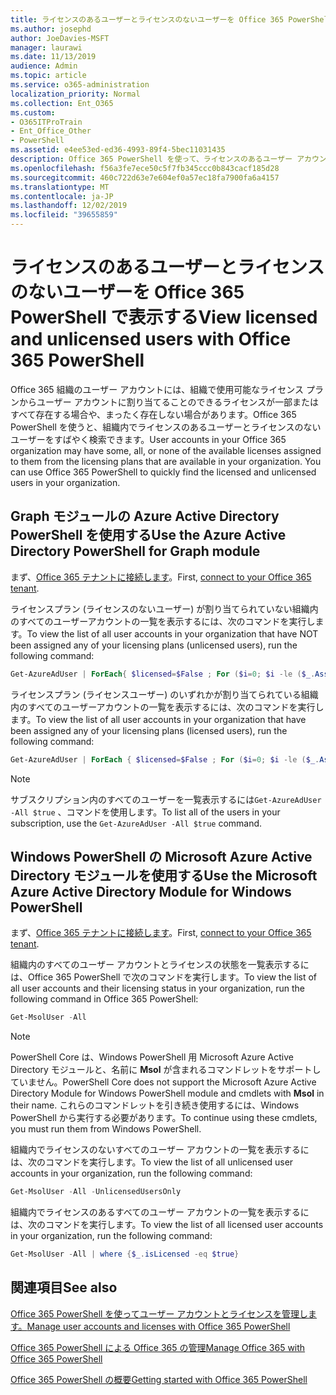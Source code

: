 ```yaml
---
title: ライセンスのあるユーザーとライセンスのないユーザーを Office 365 PowerShell で表示する
ms.author: josephd
author: JoeDavies-MSFT
manager: laurawi
ms.date: 11/13/2019
audience: Admin
ms.topic: article
ms.service: o365-administration
localization_priority: Normal
ms.collection: Ent_O365
ms.custom:
- O365ITProTrain
- Ent_Office_Other
- PowerShell
ms.assetid: e4ee53ed-ed36-4993-89f4-5bec11031435
description: Office 365 PowerShell を使って、ライセンスのあるユーザー アカウントとライセンスのないユーザー アカウントを表示する方法について説明します。
ms.openlocfilehash: f56a3fe7ece50c5f7fb345ccc0b843cacf185d28
ms.sourcegitcommit: 460c722d63e7e604ef0a57ec18fa7900fa6a4157
ms.translationtype: MT
ms.contentlocale: ja-JP
ms.lasthandoff: 12/02/2019
ms.locfileid: "39655859"
---
```

# <a name="view-licensed-and-unlicensed-users-with-office-365-powershell"></a><span data-ttu-id="9210c-103">ライセンスのあるユーザーとライセンスのないユーザーを Office 365 PowerShell で表示する</span><span class="sxs-lookup"><span data-stu-id="9210c-103">View licensed and unlicensed users with Office 365 PowerShell</span></span>

<span data-ttu-id="9210c-p101">Office 365 組織のユーザー アカウントには、組織で使用可能なライセンス プランからユーザー アカウントに割り当てることのできるライセンスが一部またはすべて存在する場合や、まったく存在しない場合があります。Office 365 PowerShell を使うと、組織内でライセンスのあるユーザーとライセンスのないユーザーをすばやく検索できます。</span><span class="sxs-lookup"><span data-stu-id="9210c-p101">User accounts in your Office 365 organization may have some, all, or none of the available licenses assigned to them from the licensing plans that are available in your organization. You can use Office 365 PowerShell to quickly find the licensed and unlicensed users in your organization.</span></span>

## <a name="use-the-azure-active-directory-powershell-for-graph-module"></a><span data-ttu-id="9210c-106">Graph モジュールの Azure Active Directory PowerShell を使用する</span><span class="sxs-lookup"><span data-stu-id="9210c-106">Use the Azure Active Directory PowerShell for Graph module</span></span>

<span data-ttu-id="9210c-107">まず、[Office 365 テナントに接続します](connect-to-office-365-powershell.md#connect-with-the-azure-active-directory-powershell-for-graph-module)。</span><span class="sxs-lookup"><span data-stu-id="9210c-107">First, [connect to your Office 365 tenant](connect-to-office-365-powershell.md#connect-with-the-azure-active-directory-powershell-for-graph-module).</span></span>
 
<span data-ttu-id="9210c-108">ライセンスプラン (ライセンスのないユーザー) が割り当てられていない組織内のすべてのユーザーアカウントの一覧を表示するには、次のコマンドを実行します。</span><span class="sxs-lookup"><span data-stu-id="9210c-108">To view the list of all user accounts in your organization that have NOT been assigned any of your licensing plans (unlicensed users), run the following command:</span></span>
  
```powershell
Get-AzureAdUser | ForEach{ $licensed=$False ; For ($i=0; $i -le ($_.AssignedLicenses | Measure).Count ; $i++) { If( [string]::IsNullOrEmpty(  $_.AssignedLicenses[$i].disabledplans ) -ne $True) { $licensed=$true } } ; If( $licensed -eq $false) { Write-Host $_.UserPrincipalName} }
```

<span data-ttu-id="9210c-109">ライセンスプラン (ライセンスユーザー) のいずれかが割り当てられている組織内のすべてのユーザーアカウントの一覧を表示するには、次のコマンドを実行します。</span><span class="sxs-lookup"><span data-stu-id="9210c-109">To view the list of all user accounts in your organization that have been assigned any of your licensing plans (licensed users), run the following command:</span></span>
  
```powershell
Get-AzureAdUser | ForEach { $licensed=$False ; For ($i=0; $i -le ($_.AssignedLicenses | Measure).Count ; $i++) { If( [string]::IsNullOrEmpty(  $_.AssignedLicenses[$i].disabledplans ) -ne $True) { $licensed=$true } } ; If( $licensed -eq $true) { Write-Host $_.UserPrincipalName} }
```
>[!Note]
><span data-ttu-id="9210c-110">サブスクリプション内のすべてのユーザーを一覧表示するには`Get-AzureAdUser -All $true` 、コマンドを使用します。</span><span class="sxs-lookup"><span data-stu-id="9210c-110">To list all of the users in your subscription, use the `Get-AzureAdUser -All $true` command.</span></span>
>

## <a name="use-the-microsoft-azure-active-directory-module-for-windows-powershell"></a><span data-ttu-id="9210c-111">Windows PowerShell の Microsoft Azure Active Directory モジュールを使用する</span><span class="sxs-lookup"><span data-stu-id="9210c-111">Use the Microsoft Azure Active Directory Module for Windows PowerShell</span></span>

<span data-ttu-id="9210c-112">まず、[Office 365 テナントに接続します](connect-to-office-365-powershell.md#connect-with-the-microsoft-azure-active-directory-module-for-windows-powershell)。</span><span class="sxs-lookup"><span data-stu-id="9210c-112">First, [connect to your Office 365 tenant](connect-to-office-365-powershell.md#connect-with-the-microsoft-azure-active-directory-module-for-windows-powershell).</span></span>

<span data-ttu-id="9210c-113">組織内のすべてのユーザー アカウントとライセンスの状態を一覧表示するには、Office 365 PowerShell で次のコマンドを実行します。</span><span class="sxs-lookup"><span data-stu-id="9210c-113">To view the list of all user accounts and their licensing status in your organization, run the following command in Office 365 PowerShell:</span></span>
  
```powershell
Get-MsolUser -All
```

>[!Note]
><span data-ttu-id="9210c-114">PowerShell Core は、Windows PowerShell 用 Microsoft Azure Active Directory モジュールと、名前に **Msol** が含まれるコマンドレットをサポートしていません。</span><span class="sxs-lookup"><span data-stu-id="9210c-114">PowerShell Core does not support the Microsoft Azure Active Directory Module for Windows PowerShell module and cmdlets with **Msol** in their name.</span></span> <span data-ttu-id="9210c-115">これらのコマンドレットを引き続き使用するには、Windows PowerShell から実行する必要があります。</span><span class="sxs-lookup"><span data-stu-id="9210c-115">To continue using these cmdlets, you must run them from Windows PowerShell.</span></span>
>

<span data-ttu-id="9210c-116">組織内でライセンスのないすべてのユーザー アカウントの一覧を表示するには、次のコマンドを実行します。</span><span class="sxs-lookup"><span data-stu-id="9210c-116">To view the list of all unlicensed user accounts in your organization, run the following command:</span></span>
  
```powershell
Get-MsolUser -All -UnlicensedUsersOnly
```

<span data-ttu-id="9210c-117">組織内でライセンスのあるすべてのユーザー アカウントの一覧を表示するには、次のコマンドを実行します。</span><span class="sxs-lookup"><span data-stu-id="9210c-117">To view the list of all licensed user accounts in your organization, run the following command:</span></span>
  
```powershell
Get-MsolUser -All | where {$_.isLicensed -eq $true}
```

## <a name="see-also"></a><span data-ttu-id="9210c-118">関連項目</span><span class="sxs-lookup"><span data-stu-id="9210c-118">See also</span></span>

[<span data-ttu-id="9210c-119">Office 365 PowerShell を使ってユーザー アカウントとライセンスを管理します。</span><span class="sxs-lookup"><span data-stu-id="9210c-119">Manage user accounts and licenses with Office 365 PowerShell</span></span>](manage-user-accounts-and-licenses-with-office-365-powershell.md)
  
[<span data-ttu-id="9210c-120">Office 365 PowerShell による Office 365 の管理</span><span class="sxs-lookup"><span data-stu-id="9210c-120">Manage Office 365 with Office 365 PowerShell</span></span>](manage-office-365-with-office-365-powershell.md)
  
[<span data-ttu-id="9210c-121">Office 365 PowerShell の概要</span><span class="sxs-lookup"><span data-stu-id="9210c-121">Getting started with Office 365 PowerShell</span></span>](getting-started-with-office-365-powershell.md)
